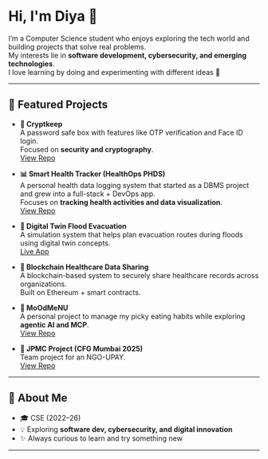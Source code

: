 # Hi, I'm Diya 👋

I’m a Computer Science student who enjoys exploring the tech world and building projects that solve real problems.  
My interests lie in **software development, cybersecurity, and emerging technologies**.  
I love learning by doing and experimenting with different ideas 🚀  

---

## 🌟 Featured Projects

- **🔑 Cryptkeep**  
  A password safe box with features like OTP verification and Face ID login.  
  Focused on **security and cryptography**.  
  [View Repo](https://github.com/anisha816303/cryptkeep.git)

- **📊 Smart Health Tracker (HealthOps PHDS)**  
  A personal health data logging system that started as a DBMS project and grew into a full-stack + DevOps app.  
  Focuses on **tracking health activities and data visualization**.  
  [View Repo](https://github.com/dicoder4/healthops-phds.git)

- **🌊 Digital Twin Flood Evacuation**  
  A simulation system that helps plan evacuation routes during floods using digital twin concepts.  
  [Live App](https://digital-twin-flood-evacuation.streamlit.app/)

- **🏥 Blockchain Healthcare Data Sharing**  
  A blockchain-based system to securely share healthcare records across organizations.  
  Built on Ethereum + smart contracts.  

- **🍴 MoOdMeNU**  
  A personal project to manage my picky eating habits while exploring **agentic AI and MCP**.  
  [View Repo](https://github.com/dicoder4/MoOdMeNU)

- **💼 JPMC Project (CFG Mumbai 2025)**  
  Team project for an NGO-UPAY.  
  [View Repo](https://github.com/cfgmumbai25/Team-16.git)

---

## 🌱 About Me

- 🎓 CSE (2022–26)  
- 💡 Exploring **software dev, cybersecurity, and digital innovation**  
- ✨ Always curious to learn and try something new  

---
